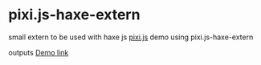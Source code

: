 pixi.js-haxe-extern
===================
small  extern to be used with haxe js 
<a href="https://github.com/GoodBoyDigital/pixi.js">pixi.js</a>
demo using pixi.js-haxe-extern <br/>
<p>
<script src="https://gist.github.com/regniraj/5098175.js"></script>
</p>
outputs
<a href="https://dl.dropbox.com/u/5114622/pixi-haxe-demo/index.html">Demo link</a>

